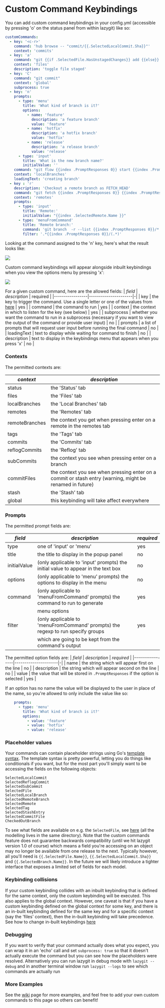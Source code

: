 # Custom Command Keybindings

You can add custom command keybindings in your config.yml (accessible by pressing 'o' on the status panel from within lazygit) like so:

```yml
customCommands:
  - key: '<c-r>'
    command: 'hub browse -- "commit/{{.SelectedLocalCommit.Sha}}"'
    context: 'commits'
  - key: 'a'
    command: "git {{if .SelectedFile.HasUnstagedChanges}} add {{else}} reset {{end}} {{.SelectedFile.Name}}"
    context: 'files'
    description: 'toggle file staged'
  - key: 'C'
    command: "git commit"
    context: 'global'
    subprocess: true
  - key: 'n'
    prompts:
      - type: 'menu'
        title: 'What kind of branch is it?'
        options:
          - name: 'feature'
            description: 'a feature branch'
            value: 'feature'
          - name: 'hotfix'
            description: 'a hotfix branch'
            value: 'hotfix'
          - name: 'release'
            description: 'a release branch'
            value: 'release'
      - type: 'input'
        title: 'What is the new branch name?'
        initialValue: ''
    command: "git flow {{index .PromptResponses 0}} start {{index .PromptResponses 1}}"
    context: 'localBranches'
    loadingText: 'creating branch'
  - key : 'r'
    description: 'Checkout a remote branch as FETCH_HEAD'
    command: "git fetch {{index .PromptResponses 0}} {{index .PromptResponses 1}} && git checkout FETCH_HEAD"
    context: 'remotes'
    prompts:
      - type: 'input'
        title: 'Remote:'
        initialValue: "{{index .SelectedRemote.Name }}"
      - type: 'menuFromCommand'
        title: 'Remote branch:'
        command: 'git branch  -r --list {{index .PromptResponses 0}}/*'
        filter: '.*{{index .PromptResponses 0}}/(.*)'
```

Looking at the command assigned to the 'n' key, here's what the result looks like:

![](../../assets/custom-command-keybindings.gif)

Custom command keybindings will appear alongside inbuilt keybindings when you view the options menu by pressing 'x':

![](https://i.imgur.com/QB21FPx.png)

For a given custom command, here are the allowed fields:
| _field_ | _description_ | required |
|-----------------|----------------------|-|
| key | the key to trigger the command. Use a single letter or one of the values from [here](https://github.com/jesseduffield/lazygit/blob/master/docs/keybindings/Custom_Keybindings.md) | yes |
| command | the command to run | yes |
| context | the context in which to listen for the key (see below) | yes |
| subprocess | whether you want the command to run in a subprocess (necessary if you want to view the output of the command or provide user input) | no |
| prompts | a list of prompts that will request user input before running the final command | no |
| loadingText | text to display while waiting for command to finish | no |
| description | text to display in the keybindings menu that appears when you press 'x' | no |

### Contexts

The permitted contexts are:

| _context_      | _description_                                                                                            |
| -------------- | -------------------------------------------------------------------------------------------------------- |
| status         | the 'Status' tab                                                                                         |
| files          | the 'Files' tab                                                                                          |
| localBranches  | the 'Local Branches' tab                                                                                 |
| remotes        | the 'Remotes' tab                                                                                        |
| remoteBranches | the context you get when pressing enter on a remote in the remotes tab                                   |
| tags           | the 'Tags' tab                                                                                           |
| commits        | the 'Commits' tab                                                                                        |
| reflogCommits  | the 'Reflog' tab                                                                                         |
| subCommits     | the context you see when pressing enter on a branch                                                      |
| commitFiles    | the context you see when pressing enter on a commit or stash entry (warning, might be renamed in future) |
| stash          | the 'Stash' tab                                                                                          |
| global         | this keybinding will take affect everywhere                                                              |

### Prompts

The permitted prompt fields are:

| _field_      | _description_                                                                    | _required_ |
| ------------ | -------------------------------------------------------------------------------- | ---------- |
| type         | one of 'input' or 'menu'                                                         | yes        |
| title        | the title to display in the popup panel                                          | no         |
| initialValue | (only applicable to 'input' prompts) the initial value to appear in the text box | no         |
| options      | (only applicable to 'menu' prompts) the options to display in the menu           | no         |
| command      | (only applicable to 'menuFromCommand' prompts) the command to run to generate    | yes        |
|              | menu options                                                                     |            |
| filter       | (only applicable to 'menuFromCommand' prompts) the regexp to run specify groups  | yes        |
|              | which are going to be kept from the command's output                             |            |

The permitted option fields are:
| _field_ | _description_ | _required_ |
|-----------------|----------------------|-|
| name | the string which will appear first on the line | no |
| description | the string which will appear second on the line | no |
| value | the value that will be stored in `.PromptResponses` if the option is selected | yes |

If an option has no name the value will be displayed to the user in place of the name, so you're allowed to only include the value like so:

```yml
    prompts:
      - type: 'menu'
        title: 'What kind of branch is it?'
        options:
          - value: 'feature'
          - value: 'hotfix'
          - value: 'release'
```

### Placeholder values

Your commands can contain placeholder strings using Go's [template syntax](https://jan.newmarch.name/go/template/chapter-template.html). The template syntax is pretty powerful, letting you do things like conditionals if you want, but for the most part you'll simply want to be accessing the fields on the following objects:

```
SelectedLocalCommit
SelectedReflogCommit
SelectedSubCommit
SelectedFile
SelectedLocalBranch
SelectedRemoteBranch
SelectedRemote
SelectedTag
SelectedStashEntry
SelectedCommitFile
CheckedOutBranch
```

To see what fields are available on e.g. the `SelectedFile`, see [here](https://github.com/jesseduffield/lazygit/blob/master/pkg/commands/models/file.go) (all the modelling lives in the same directory). Note that the custom commands feature does not guarantee backwards compatibility (until we hit lazygit version 1.0 of course) which means a field you're accessing on an object may no longer be available from one release to the next. Typically however, all you'll need is `{{.SelectedFile.Name}}`, `{{.SelectedLocalCommit.Sha}}` and `{{.SelectedBranch.Name}}`. In the future we will likely introduce a tighter interface that exposes a limited set of fields for each model.

### Keybinding collisions

If your custom keybinding collides with an inbuilt keybinding that is defined for the same context, only the custom keybinding will be executed. This also applies to the global context. However, one caveat is that if you have a custom keybinding defined on the global context for some key, and there is an in-built keybinding defined for the same key and for a specific context (say the 'files' context), then the in-built keybinding will take precedence. See how to change in-built keybindings [here](https://github.com/jesseduffield/lazygit/blob/master/docs/Config.md#keybindings)

### Debugging

If you want to verify that your command actually does what you expect, you can wrap it in an 'echo' call and set `subprocess: true` so that it doesn't actually execute the command but you can see how the placeholders were resolved. Alternatively you can run lazygit in debug mode with `lazygit --debug` and in another terminal window run `lazygit --logs` to see which commands are actually run

### More Examples

See the [wiki](https://github.com/jesseduffield/lazygit/wiki/Custom-Commands-Compendium) page for more examples, and feel free to add your own custom commands to this page so others can benefit!
